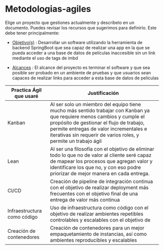 # Metodologias-agiles

Elige un proyecto que gestiones actualmente y descríbelo en un documento. Puedes revisar los recursos que sugerimos para definirlo. Este debe tener principalmente:

- [Objetivo(s)](https://blog.cool-tabs.com/es/objetivos-smart-definirlos-ejemplos/) :  Desarrollar un software utilizando la herramienta de backend SpringBoot que sea capaz de realizar una app en la que se pueda acceder a una base de datos de películas inaccesible sin un link mediante el uso de tags de imbd

- [Alcances](https://www.sinnaps.com/blog-gestion-proyectos/alcance-de-un-proyecto#:~:text=Por%20ejemplo%2C%20nuestro%20objetivo%20puede,o%20ese%20producto%20o%20servicio.) : El alcance del proyecto es terminar el software y que sea posible ser probado en un ambiente de pruebas y que usuarios sean capaces de realizar links para acceder a esta base de datos de películas



| Practica Ágil que usaré | Justificación |
| --- | --- |
| Kanban | Al ser solo un miembro del equipo tiene mucho más sentido trabajar con Kanban ya que requiere menos cambios y cumple el propósito de gestionar el flujo de trabajo, permite entregas de valor incrementales e iterativas sin requerir de varios roles, y permite un trabajo ágil |
| Lean | Al ser una filosofía con el objetivo de eliminar todo lo que no de valor al cliente seré capaz de mapear los procesos que agregan valor y identificare los que no, y con eso podre priorizar de mejor manera en cada entrega. |
| CI/CD | Creación de pipeline de integración continua con el objetivo de realizar deployment más frecuentes con el objetivo final de una entrega de valor más continua  |
| Infraestructura como código | Uso de infraestructura como código con el objetivo de realizar ambientes repetibles controlables y escalables con el objetivo de  |
| Creación de contenedores | Creación de contenedores para un mejor empaquetamiento de instancias, así como ambientes reproducibles y escalables  |
